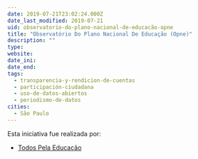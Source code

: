 ```yaml
---
date: 2019-07-21T23:02:24.000Z
date_last_modified: 2019-07-21
uid: observatorio-do-plano-nacional-de-educacão-opne
title: "Observatório Do Plano Nacional De Educação (Opne)"
description: ""
type: 
website: 
date_ini: 
date_end: 
tags:
  - transparencia-y-rendicion-de-cuentas
  - participación-ciudadana
  - uso-de-datos-abiertos
  - periodismo-de-datos
cities: 
  - São Paulo
---
```


Esta iniciativa fue realizada por:

- [Todos Pela Educação](/i/todos-pela-educacão.html)
